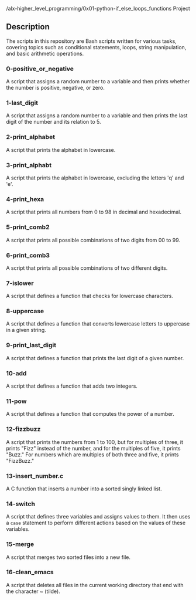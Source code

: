 /alx-higher_level_programming/0x01-python-if_else_loops_functions Project
## Description

The scripts in this repository are Bash scripts written for various tasks, covering topics such as conditional statements, loops, string manipulation, and basic arithmetic operations.

### 0-positive_or_negative
A script that assigns a random number to a variable and then prints whether the number is positive, negative, or zero.

### 1-last_digit
A script that assigns a random number to a variable and then prints the last digit of the number and its relation to 5.

### 2-print_alphabet
A script that prints the alphabet in lowercase.

### 3-print_alphabt
A script that prints the alphabet in lowercase, excluding the letters 'q' and 'e'.

### 4-print_hexa
A script that prints all numbers from 0 to 98 in decimal and hexadecimal.

### 5-print_comb2
A script that prints all possible combinations of two digits from 00 to 99.

### 6-print_comb3
A script that prints all possible combinations of two different digits.

### 7-islower
A script that defines a function that checks for lowercase characters.

### 8-uppercase
A script that defines a function that converts lowercase letters to uppercase in a given string.

### 9-print_last_digit
A script that defines a function that prints the last digit of a given number.

### 10-add
A script that defines a function that adds two integers.

### 11-pow
A script that defines a function that computes the power of a number.

### 12-fizzbuzz
A script that prints the numbers from 1 to 100, but for multiples of three, it prints "Fizz" instead of the number, and for the multiples of five, it prints "Buzz." For numbers which are multiples of both three and five, it prints "FizzBuzz."

### 13-insert_number.c
A C function that inserts a number into a sorted singly linked list.

### 14-switch
A script that defines three variables and assigns values to them. It then uses a `case` statement to perform different actions based on the values of these variables.

### 15-merge
A script that merges two sorted files into a new file.

### 16-clean_emacs
A script that deletes all files in the current working directory that end with the character ~ (tilde).
